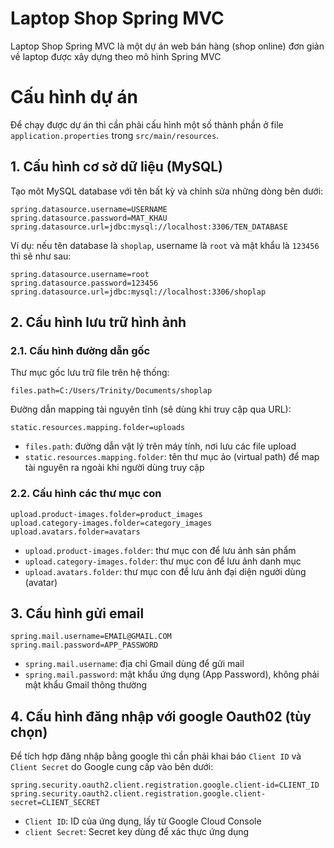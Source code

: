 # Laptop Shop Spring MVC

Laptop Shop Spring MVC là một dự án web bán hàng (shop online) đơn giản về laptop được xây dựng theo mô hình Spring MVC

# Cấu hình dự án

Để chạy được dự án thì cần phải cấu hình một số thành phần ở file `application.properties` trong `src/main/resources`.

## 1. Cấu hình cơ sở dữ liệu (MySQL)

Tạo môt MySQL database với tên bất kỳ và chỉnh sửa những dòng bên dưới:

```
spring.datasource.username=USERNAME
spring.datasource.password=MAT_KHAU
spring.datasource.url=jdbc:mysql://localhost:3306/TEN_DATABASE
```

Ví dụ: nếu tên database là `shoplap`, username là `root` và mật khẩu là `123456` thì sẽ như sau:

```
spring.datasource.username=root
spring.datasource.password=123456
spring.datasource.url=jdbc:mysql://localhost:3306/shoplap
```

## 2. Cấu hình lưu trữ hình ảnh

### 2.1. Cấu hình đường dẫn gốc

Thư mục gốc lưu trữ file trên hệ thống:

```
files.path=C:/Users/Trinity/Documents/shoplap
```

Đường dẫn mapping tài nguyên tĩnh (sẽ dùng khi truy cập qua URL):

```
static.resources.mapping.folder=uploads
```

- `files.path`: đường dẫn vật lý trên máy tính, nơi lưu các file upload
- `static.resources.mapping.folder`: tên thư mục ảo (virtual path) để map tài nguyên ra ngoài khi người dùng truy cập

### 2.2. Cấu hình các thư mục con

```
upload.product-images.folder=product_images
upload.category-images.folder=category_images
upload.avatars.folder=avatars
```

- `upload.product-images.folder`: thư mục con để lưu ảnh sản phẩm
- `upload.category-images.folder`: thư mục con để lưu ảnh danh mục
- `upload.avatars.folder`: thư mục con để lưu ảnh đại diện người dùng (avatar)

## 3. Cấu hình gửi email

```
spring.mail.username=EMAIL@GMAIL.COM
spring.mail.password=APP_PASSWORD
```

- `spring.mail.username`: địa chỉ Gmail dùng để gửi mail
- `spring.mail.password`: mật khẩu ứng dụng (App Password), không phải mật khẩu Gmail thông thường

## 4. Cấu hình đăng nhập với google Oauth02 (tùy chọn)

Để tích hợp đăng nhập bằng google thì cần phải khai báo `Client ID` và `Client Secret` do Google cung cấp vào bên dưới:

```
spring.security.oauth2.client.registration.google.client-id=CLIENT_ID
spring.security.oauth2.client.registration.google.client-secret=CLIENT_SECRET
```

- `Client ID`: ID của ứng dụng, lấy từ Google Cloud Console
- `client Secret`: Secret key dùng để xác thực ứng dụng
